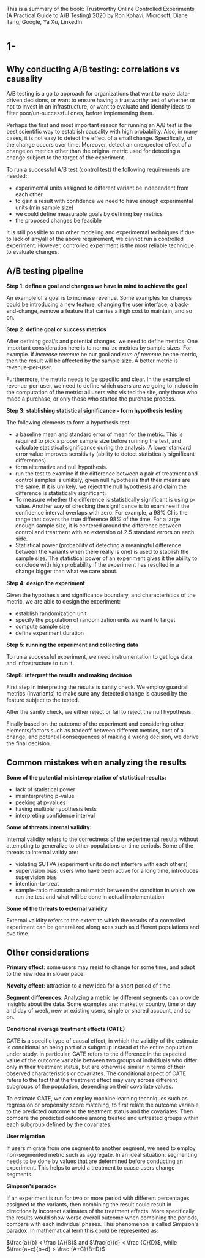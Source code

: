 This is a summary of the book: Trustworthy Online Controlled Experiments (A Practical Guide to A/B Testing) 2020 by Ron Kohavi, Microsoft, Diane Tang, Google, Ya Xu, LinkedIn

# 1-

## Why conducting A/B testing: correlations vs causality

A/B testing is a go to approach for organizations that want to make data-driven decisions, or want to ensure having a trustworthy test of whether or not to invest in an infrastructure, or want to evaluate and identify ideas to filter poor/un-successful ones, before implementing them.

Perhaps the first and most important reason for running an A/B test is the best scientific way to establish causality with high probability. Also, in many cases, it is not easy to detect the effect of a small change. Specifically, of the change occurs over time. Moreover, detect an unexpected effect of a change on metrics other than the original metric used for detecting a change subject to the target of the experiment. 

To run a successful A/B test (control test) the following requirements are needed:
- experimental units assigned to different variant be independent from each other.
- to gain a result with confidence we need to have enough experimental units (min sample size)
- we could define measurable goals by defining key metrics
- the proposed changes be feasible

It is still possible to run other modeling and experimental techniques if due to lack of any/all of the above requirement, we cannot run a controlled experiment. However, controlled experiment is the most reliable technique to evaluate changes.

## A/B testing pipeline


__Step 1: define a goal and changes we have in mind to achieve the goal__

An example of a goal is to increase revenue. Some examples for changes could be introducing a new feature, changing the user interface, a back-end-change, remove a feature that carries a high cost to maintain, and so on. 

__Step 2: define goal or success metrics__

After defining goal/s and potential changes, we need to define metrics. One important consideration here is to normalize metrics by sample sizes. For example. if _increase revenue_ be our gool and _sum of revenue_ be the metric, then the result will be affected by the sample size. A better metric is revenue-per-user.

Furthermore, the metric needs to be specific and clear. In the example of revenue-per-user, we need to define which users are we going to include in the computation of the metric: all users who visited the site, only those who made a purchase, or only those who started the purchase process.

__Step 3: stablishing statistical significance - form hypothesis testing__

The following elements to form a hypothesis test:
- a baseline mean and standard error of mean for the metric. This is required to pick a proper sample size before running the test, and calculate statistical significance during the analysis. A lower standard error value improves sensitivity (ability to detect statistically significant differences)
- form alternative and null hypothesis.
- run the test to examine if the difference between a pair of treatment and control samples is unlikely, given null hypothesis that their means are the same. If it is unlikely, we reject the null hypothesis and claim the difference is statistically significant.
- To measure whether the difference is statistically significant is using p-value. Another way of checking the significance is to examinee if the confidence interval overlaps with zero. For example, a 98% CI is the range that covers the true difference 98% of the time. For a large enough sample size, it is centered around the difference between control and treatment with an extension of 2.5 standard errors on each side. 
- Statistical power (probability of detecting a meaningful difference between the variants when there really is one) is used to stablish the sample size. The statistical power of an experiment gives it the ability to conclude with high probability if the experiment has resulted in a change bigger than what we care about.

 __Step 4: design the experiment__

 Given the hypothesis and significance boundary, and characteristics of the metric, we are able to design the experiment:
 - establish randomization unit
 - specify the population of randomization units we want to target
 - compute sample size
 - define experiment duration


__Step 5: running the experiment and collecting data__

To run a successful experiment, we need instrumentation to get logs data and infrastructure to run it. 

__Step6: interpret the results and making decision__

First step in interpreting the results is sanity check. We employ guardrail metrics (invariants) to make sure any detected change is caused by the feature subject to the tested.

After the sanity check, we either reject or fail to reject the null hypothesis. 

Finally based on the outcome of the experiment and considering other elements/factors such as tradeoff between different metrics, cost of a change, and potential consequences of making a wrong decision, we derive the final decision.


## Common mistakes when analyzing the results

__Some of the potential misinterepretation of statistical results:__
- lack of statistical power
- misinterpreting p-value
- peeking at p-values
- having multiple hypothesis tests
- interpreting confidence interval


__Some of threats internal validity:__

Internal validity refers to  the correctness of the experimental results without attempting to generalize to other populations or time periods. Some of the threats to internal validy are:
- violating SUTVA (experiment units do not interfere with each others)
- supervision bias: users who have been active for a long time, introduces supervision bias
- intention-to-treat
- sample-ratio mismatch: a mismatch between the condition in which we run the test and what will be done in actual implementation

__Some of the threats to external validity__

External validity refers to the extent to which the results of a controlled experiment can be generalized along axes such as different populations and ove time.

## Other considerations

__Primary effect__: some users may resist to change for some time, and adapt to the new idea in slower pace.

__Novelty effect__: attraction to a new idea for a short period of time.

__Segment differences__: Analyzing a metric by different segments can provide insights about the data. Some examples are: market or country, time or day and day of week, new or existing users, single or shared account, and so on.

__Conditional average treatment effects (CATE)__

CATE is a specific type of causal effect, in which the validity of the estimate is conditional on being part of a subgroup instead of the entire population under study. In particular, CATE refers to the difference in the expected value of the outcome variable between two groups of individuals who differ only in their treatment status, but are otherwise similar in terms of their observed characteristics or covariates. The conditional aspect of CATE refers to the fact that the treatment effect may vary across different subgroups of the population, depending on their covariate values.

To estimate CATE, we can employ machine learning techniques such as regression or propensity score matching, to first relate the outcome variable to the predicted outcome to the treatment status and the covariates. Then compare the predicted outcome among treated and untreated groups within each subgroup defined by the covariates.


__User migration__

If users migrate from one segment to another segment, we need to employ non-segmented metric such as aggregate. In an ideal situation, segmenting needs to be done by values that are determined before conducting an experiment. This helps to avoid a treatment to cause users change segments.

__Simpson's paradox__

If an experiment is run for two or more period with different percentages assigned to the variants, then combining the result could result in directionally incorrect estimates of the treatment effects. More specifically, the results would show worse overall outcome when combining the periods, compare with each individual phases. This phenomenon is called Simpson's paradox. In mathematical term this could be represented as:

$\frac{a}{b} < \frac {A}{B}$ and $\frac{c}{d} < \frac {C}{D}$, while $\frac{a+c}{b+d} > \frac {A+C}{B+D}$




